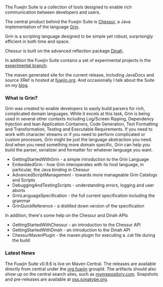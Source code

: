 The Fuwjin Suite is a collection of tools designed to enable rich communication between developers and users.

The central product behind the Fuwjin Suite is [Chessur](GettingStartedWithChessur.md), a Java implementation of the language [Grin](GettingStartedWithGrin.md).

Grin is a scripting language designed to be simple yet robust, surprisingly efficient in both time and space.

Chessur is built on the advanced reflection package [Dinah](GettingStartedWithDinah.md).

In addition the Fuwjin Suite contains a set of experimental projects in the [experimental branch](http://code.google.com/p/fuwjin/source/browse/#svn/branches/experimental).

The maven generated site for the current release, including JavaDocs and source XRef is hosted at [fuwjin.org](http://fuwjin.org). And occasionally I talk about the Suite on my [blog](http://fuwjax.org).

### What is Grin? ###

Grin was created to enable developers to easily build parsers for rich, complicated domain languages. While it excels at this task, Grin is being used in several other contexts including Log/Screen Ripping, Dependency Injection and lean Application Containers, Code Generation, Text Formatting and Transformation, Testing and Executable Requirements. If you need to work with character streams or if you need to perform complicated or custom processes, Grin might be just the language abstraction you need. And when you need something more domain specific, Grin can help you build the parser, serializer and formatter for whatever language you want.

  * GettingStartedWithGrin - a simple introduction to the Grin Language
  * EmbeddedGrin - how Grin interoperates with its host language, in particular, the Java binding in Chessur
  * AdvancedScriptManagement - towards more manageable Grin Catalogs and Scripts
  * DebuggingAndTestingScripts - understanding errors, logging and user aborts
  * GrinLanguageSpecification - the full current specification including the grammar
  * GrinQuickReference - a distilled down version of the specification

In addition, there's some help on the Chessur and Dinah APIs

  * GettingStartedWithChessur - an introduction to the Chessur API
  * GettingStartedWithDinah - an introduction to the Dinah API
  * ChessurMavenPlugin - the maven plugin for executing a .cat file during the build

### Latest News ###

The Fuwjin Suite v0.9.6 is live on Maven Central. The releases are available directly from central under the [org.fuwjin](http://repo2.maven.org/maven2/org/fuwjin/) groupId.  The artifacts should also show up on the central search sites, such as [mvnrepository.com](http://mvnrepository.com/search.html?query=org.fuwjin). Snapshots and pre-releases are available at [oss.sonatype.org](https://oss.sonatype.org/index.html#nexus-search;quick~org.fuwjin).